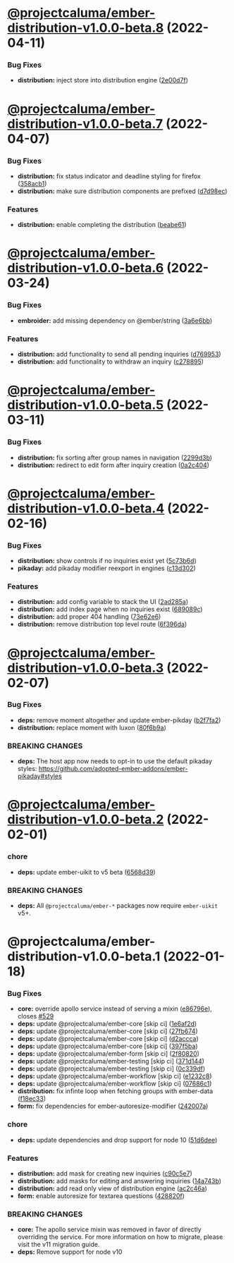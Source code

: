 # [@projectcaluma/ember-distribution-v1.0.0-beta.8](https://github.com/projectcaluma/ember-caluma/compare/@projectcaluma/ember-distribution-v1.0.0-beta.7...@projectcaluma/ember-distribution-v1.0.0-beta.8) (2022-04-11)


### Bug Fixes

* **distribution:** inject store into distribution engine ([2e00d7f](https://github.com/projectcaluma/ember-caluma/commit/2e00d7f0707b7a36e6955d91baa340ce2af7e413))

# [@projectcaluma/ember-distribution-v1.0.0-beta.7](https://github.com/projectcaluma/ember-caluma/compare/@projectcaluma/ember-distribution-v1.0.0-beta.6...@projectcaluma/ember-distribution-v1.0.0-beta.7) (2022-04-07)


### Bug Fixes

* **distribution:** fix status indicator and deadline styling for firefox ([358acb1](https://github.com/projectcaluma/ember-caluma/commit/358acb1f8e23b425bd6e223dc5873e516710ef12))
* **distribution:** make sure distribution components are prefixed ([d7d98ec](https://github.com/projectcaluma/ember-caluma/commit/d7d98ec291f937f384e2521d4d89c363d8e34f02))


### Features

* **distribution:** enable completing the distribution ([beabe61](https://github.com/projectcaluma/ember-caluma/commit/beabe61bd34025c4785c1e1ba60c59babb3eb6ab))

# [@projectcaluma/ember-distribution-v1.0.0-beta.6](https://github.com/projectcaluma/ember-caluma/compare/@projectcaluma/ember-distribution-v1.0.0-beta.5...@projectcaluma/ember-distribution-v1.0.0-beta.6) (2022-03-24)


### Bug Fixes

* **embroider:** add missing dependency on @ember/string ([3a6e6bb](https://github.com/projectcaluma/ember-caluma/commit/3a6e6bb39a8c1a40a2ae00b3d4ea00606a755e25))


### Features

* **distribution:** add functionality to send all pending inquiries ([d769953](https://github.com/projectcaluma/ember-caluma/commit/d769953d5a0ea196943426c8499ba87b77a42e61))
* **distribution:** add functionality to withdraw an inquiry ([c278895](https://github.com/projectcaluma/ember-caluma/commit/c2788957c0fb228c167ca9236fda4850717f5817))

# [@projectcaluma/ember-distribution-v1.0.0-beta.5](https://github.com/projectcaluma/ember-caluma/compare/@projectcaluma/ember-distribution-v1.0.0-beta.4...@projectcaluma/ember-distribution-v1.0.0-beta.5) (2022-03-11)


### Bug Fixes

* **distribution:** fix sorting after group names in navigation ([2299d3b](https://github.com/projectcaluma/ember-caluma/commit/2299d3b0e265204ab6747dbdc6a8b64fc22f247f))
* **distribution:** redirect to edit form after inquiry creation ([0a2c404](https://github.com/projectcaluma/ember-caluma/commit/0a2c40404fdb1258fb8d51a2809a03b335c7c78a))

# [@projectcaluma/ember-distribution-v1.0.0-beta.4](https://github.com/projectcaluma/ember-caluma/compare/@projectcaluma/ember-distribution-v1.0.0-beta.3...@projectcaluma/ember-distribution-v1.0.0-beta.4) (2022-02-16)


### Bug Fixes

* **distribution:** show controls if no inquiries exist yet ([5c73b6d](https://github.com/projectcaluma/ember-caluma/commit/5c73b6d0a870fd0e34d96af3fa34095733fe9fd9))
* **pikaday:** add pikaday modifier reexport in engines ([c13d302](https://github.com/projectcaluma/ember-caluma/commit/c13d3021bb8fe82e1245a60182af01287c507697))


### Features

* **distribution:** add config variable to stack the UI ([2ad285a](https://github.com/projectcaluma/ember-caluma/commit/2ad285a24bf5fb45d15fe237e3f420dd1f1d94f2))
* **distribution:** add index page when no inquiries exist ([689089c](https://github.com/projectcaluma/ember-caluma/commit/689089c8f28146a33346f382fe69e7ca1b588d97))
* **distribution:** add proper 404 handling ([73e62e6](https://github.com/projectcaluma/ember-caluma/commit/73e62e671a9425fc549d7057dd653d1dc59883aa))
* **distribution:** remove distribution top level route ([6f396da](https://github.com/projectcaluma/ember-caluma/commit/6f396daf2881f07cdddaac6c7ca784db2b8777d3))

# [@projectcaluma/ember-distribution-v1.0.0-beta.3](https://github.com/projectcaluma/ember-caluma/compare/@projectcaluma/ember-distribution-v1.0.0-beta.2...@projectcaluma/ember-distribution-v1.0.0-beta.3) (2022-02-07)


### Bug Fixes

* **deps:** remove moment altogether and update ember-pikday ([b2f7fa2](https://github.com/projectcaluma/ember-caluma/commit/b2f7fa28fa076897addd36e5964c926c671508ff))
* **distribution:** replace moment with luxon ([80f6b9a](https://github.com/projectcaluma/ember-caluma/commit/80f6b9a984113a5870a1a9ffbcc8e1700cb33190))


### BREAKING CHANGES

* **deps:** The host app now needs to opt-in to use the default
pikaday styles: https://github.com/adopted-ember-addons/ember-pikaday#styles

# [@projectcaluma/ember-distribution-v1.0.0-beta.2](https://github.com/projectcaluma/ember-caluma/compare/@projectcaluma/ember-distribution-v1.0.0-beta.1...@projectcaluma/ember-distribution-v1.0.0-beta.2) (2022-02-01)


### chore

* **deps:** update ember-uikit to v5 beta ([6568d39](https://github.com/projectcaluma/ember-caluma/commit/6568d398216d33b44da5b659830ca3c200dd7012))


### BREAKING CHANGES

* **deps:** All `@projectcaluma/ember-*` packages now require
`ember-uikit` v5+.

# @projectcaluma/ember-distribution-v1.0.0-beta.1 (2022-01-18)


### Bug Fixes

* **core:** override apollo service instead of serving a mixin ([e86796e](https://github.com/projectcaluma/ember-caluma/commit/e86796e801dc5a2a5b1331b87bc9261509443605)), closes [#529](https://github.com/projectcaluma/ember-caluma/issues/529)
* **deps:** update @projectcaluma/ember-core [skip ci] ([1e6af2d](https://github.com/projectcaluma/ember-caluma/commit/1e6af2dc2f29347897e605cc7144721abc2b44d7))
* **deps:** update @projectcaluma/ember-core [skip ci] ([27fb674](https://github.com/projectcaluma/ember-caluma/commit/27fb674f465bb78f3aed48c896259879d54a4de5))
* **deps:** update @projectcaluma/ember-core [skip ci] ([d2accca](https://github.com/projectcaluma/ember-caluma/commit/d2accca7678fe49cba53b1aef3224ff7a055b631))
* **deps:** update @projectcaluma/ember-core [skip ci] ([397f5ba](https://github.com/projectcaluma/ember-caluma/commit/397f5bae7fe2795a1e5824f450f666dee4a030d5))
* **deps:** update @projectcaluma/ember-form [skip ci] ([2f80820](https://github.com/projectcaluma/ember-caluma/commit/2f80820e5930fef578c8294255fef21ab137b333))
* **deps:** update @projectcaluma/ember-testing [skip ci] ([371d144](https://github.com/projectcaluma/ember-caluma/commit/371d1440a69cad682c1274ddbaeb46deef62376d))
* **deps:** update @projectcaluma/ember-testing [skip ci] ([0c339df](https://github.com/projectcaluma/ember-caluma/commit/0c339df93880ffba0023552fa326b313df7bcec3))
* **deps:** update @projectcaluma/ember-workflow [skip ci] ([e1232c8](https://github.com/projectcaluma/ember-caluma/commit/e1232c8d6929360b30a5c2a6777203f24255da94))
* **deps:** update @projectcaluma/ember-workflow [skip ci] ([07686c1](https://github.com/projectcaluma/ember-caluma/commit/07686c1e061fc4fc13715a3638cfad7b0a1197fe))
* **distribution:** fix infinte loop when fetching groups with ember-data ([f18ec33](https://github.com/projectcaluma/ember-caluma/commit/f18ec333908e669b24db764d1aa2a3396d8f25a7))
* **form:** fix dependencies for ember-autoresize-modifier ([242007a](https://github.com/projectcaluma/ember-caluma/commit/242007a9b5010fc99824b7f03d8102095904403f))


### chore

* **deps:** update dependencies and drop support for node 10 ([51d6dee](https://github.com/projectcaluma/ember-caluma/commit/51d6deeda9811518622ba0cefd8d3876651dab4f))


### Features

* **distribution:** add mask for creating new inquiries ([c90c5e7](https://github.com/projectcaluma/ember-caluma/commit/c90c5e72dd300899f2d209216d0b893968ce6b20))
* **distribution:** add masks for editing and answering inquiries ([14a743b](https://github.com/projectcaluma/ember-caluma/commit/14a743bbfa7a349a58f72b44ed6eed0843bd6d13))
* **distribution:** add read only view of distribution engine ([ac2c46a](https://github.com/projectcaluma/ember-caluma/commit/ac2c46aeec9c3f6aec4e450a84f2469d38ba6c14))
* **form:** enable autoresize for textarea questions ([428820f](https://github.com/projectcaluma/ember-caluma/commit/428820f2bdf842ebeb0393a70c5556ceceab9e4e))


### BREAKING CHANGES

* **core:** The apollo service mixin was removed in favor of
directly overriding the service. For more information on how to migrate,
please visit the v11 migration guide.
* **deps:** Remove support for node v10
